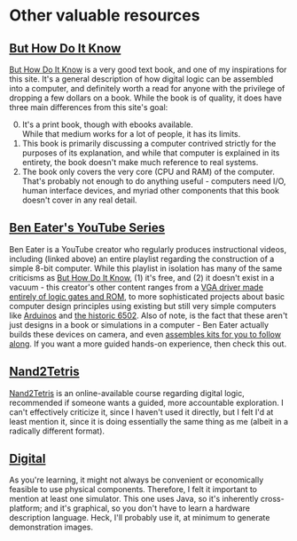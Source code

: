 # Other valuable resources

## [But How Do It Know](http://buthowdoitknow.com/)

<u>But How Do It Know</u> is a very good text book, and one of my inspirations for this site.
It's a general description of how digital logic can be assembled into a computer, and definitely
worth a read for anyone with the privilege of dropping a few dollars on a book.  While the book is
of quality, it does have three main differences from this site's goal:

0. It's a print book, though with ebooks available.  
   While that medium works for a lot of people, it has its limits.
1. This book is primarily discussing a computer contrived strictly for the purposes of its explanation,
   and while that computer is explained in its entirety, the book doesn't make much reference to real
   systems.
2. The book only covers the very core (CPU and RAM) of the computer.  That's probably not enough to do
   anything useful - computers need I/O, human interface devices, and myriad other components that this
   book doesn't cover in any real detail.

## [Ben Eater's YouTube Series](https://www.youtube.com/playlist?list=PLowKtXNTBypGqImE405J2565dvjafglHU)

Ben Eater is a YouTube creator who regularly produces instructional videos, including (linked above)
an entire playlist regarding the construction of a simple 8-bit computer.  While this playlist in
isolation has many of the same criticisms as <u>But How Do It Know</u>, (1) it's free, and (2) it
doesn't exist in a vacuum - this creator's other content ranges from a [VGA driver made entirely
of logic gates and ROM](https://www.youtube.com/watch?v=LnzuMJLZRdU&list=PLowKtXNTBypFbtuVMUVXNR0z1mu7dp7eH), to more sophisticated projects about basic
computer design principles using existing but still very simple computers like
[Arduinos](https://www.youtube.com/watch?v=eq5YpKHXJDM&list=PLowKtXNTBypFWff2QjXCWuSfJDWcvE0Vm) and
[the historic 6502](https://www.youtube.com/watch?v=LnzuMJLZRdU&list=PLowKtXNTBypFbtuVMUVXNR0z1mu7dp7eH).
Also of note, is the fact that these aren't just designs in a book or simulations in a computer - Ben
Eater actually builds these devices on camera, and even
[assembles kits for you to follow along](https://eater.net/shop).  If you want a more guided hands-on
experience, then check this out.

## [Nand2Tetris](https://www.nand2tetris.org)

<u>Nand2Tetris</u> is an online-available course regarding digital logic, recommended if someone
wants a guided, more accountable exploration.  I can't effectively criticize it, since I haven't
used it directly, but I felt I'd at least mention it, since it is doing essentially the same thing
as me (albeit in a radically different format).

## [Digital](https://github.com/hneemann/Digital)

As you're learning, it might not always be convenient or economically feasible to use physical components.
Therefore, I felt it important to mention at least one simulator.  This one uses Java, so it's inherently
cross-platform; and it's graphical, so you don't have to learn a hardware description language.  Heck, I'll
probably use it, at minimum to generate demonstration images.